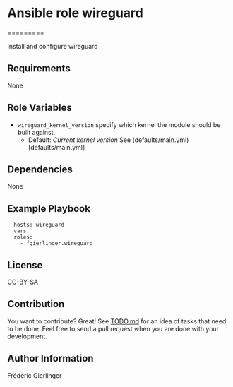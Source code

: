 # Ansible role wireguard
=========

Install and configure wireguard

Requirements
------------

None

Role Variables
--------------

* `wireguard_kernel_version` specify which kernel the module should be built against.
    * Default: _Current kernel version_
See (defaults/main.yml)[defaults/main.yml]

Dependencies
------------

None

Example Playbook
----------------

    - hosts: wireguard
      vars:
      roles:
	    - fgierlinger.wireguard

License
-------

CC-BY-SA

Contribution
------------

You want to contribute? Great! See [TODO.md](TODO.md) for an idea of tasks that
need to be done. Feel free to send a pull request when you are done with your
development.

Author Information
------------------

Frédéric Gierlinger
